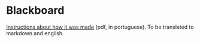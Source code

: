 Blackboard
==========

[Instructions about how it was made](http://nicholascamp.com.br/blackboard/Blackboard.pdf) (pdf, in portuguese). To be translated to markdown and english.